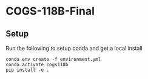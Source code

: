 # COGS-118B-Final

## Setup

Run the following to setup conda and get a local install
```
conda env create -f environment.yml
conda activate cogs118b
pip install -e .
```